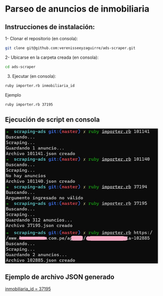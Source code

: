 # Parseo de anuncios de inmobiliaria

## Instrucciones de instalación:

1- Clonar el repositorio (en consola): 
```bash
git clone git@github.com:verenisseeyzaguirre/ads-scraper.git
```

2- Ubicarse en la carpeta creada (en consola): 
```bash
cd ads-scraper
```

3. Ejecutar (en consola):
```bash
ruby importer.rb inmobiliaria_id  
```

Ejemplo
```bash
ruby importer.rb 37195
```

## Ejecución de script en consola

 ![init](img/exe_scraper.jpg)
 
 
## Ejemplo de archivo JSON generado
[inmobiliaria_id =  37195](https://github.com/verenisseeyzaguirre/ads-scraper/blob/master/output/37195.json)
